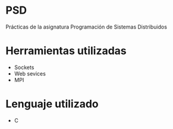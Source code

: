 # PSD
Prácticas de la asignatura Programación de Sistemas Distribuidos

# Herramientas utilizadas 
- Sockets
- Web sevices
- MPI

# Lenguaje utilizado
- C
